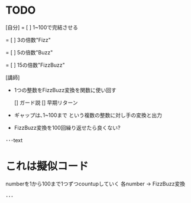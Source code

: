 TODO
==========================
[自分]
= [ ] 1~100で完結させる


= [ ] 3の倍数"Fizz"


= [ ] 5の倍数"Buzz"


= [ ] 15の倍数"FizzBuzz"

[講師]

- 1つの整数をFizzBuzz変換を関数に使い回す

    [] ガード説
    [] 早期リターン
- ギャップは､1~100まで という複数の整数に対し手の変換と出力
- FizzBuzz変換を100回繰り返せたら良くない?

･･･text
# これは擬似コード
numberを1から100まで1つずつcountupしていく
    各number -> FizzBuzz変換

･･･
